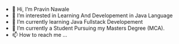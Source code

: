 - 👋 Hi, I’m Pravin Nawale
- 👀 I’m interested in Learning And Developement in Java Language
- 🌱 I’m currently learning Java Fullstack Developement
- 💞️ I’m currently a Student Pursuing my Masters Degree (MCA).
- 📫 How to reach me ...

<!---
pravin-nawale/pravin-nawale is a ✨ special ✨ repository because its `README.md` (this file) appears on your GitHub profile.
You can click the Preview link to take a look at your changes.
--->
